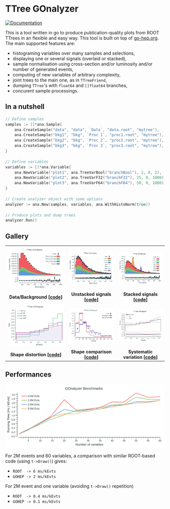 # TTree GOnalyzer

[![Documentation](https://godoc.org/github.com/rmadar/tree-gonalyzer?status.svg)](https://godoc.org/github.com/rmadar/tree-gonalyzer)

This is a tool written in go to produce publication-quality plots from ROOT TTrees in an flexible and easy way.
This tool is built on top of [go-hep.org](https://go-hep.org). The main supported features are:
 - histograming variables over many samples and selections,
 - displaying one or several signals (overlaid or stacked),
 - sample normalisation using cross-section and/or luminosity and/or number of generated events,
 - computing of new variables of arbitrary complexity,
 - joint trees to the main one, as in `TTreeFriend`,
 - dumping `TTree`'s with `float64` and `[]float64` branches,
 - concurent sample processings.

## In a nutshell

```go
// Define samples
samples := []*ana.Sample{
	ana.CreateSample("data", "data", `Data`, "data.root", "mytree"),
	ana.CreateSample("bkg1", "bkg", `Proc 1`, "proc1.root", "mytree"),
	ana.CreateSample("bkg2", "bkg", `Proc 2`, "proc2.root", "mytree"),
	ana.CreateSample("bkg3", "bkg", `Proc 3`, "proc3.root", "mytree"),
}

// Define variables
variables := []*ana.Variable{
	ana.NewVariable("plot1", ana.TreeVarBool("branchBool"), 2, 0, 2),
	ana.NewVariable("plot2", ana.TreeVarF32("branchF32"), 25, 0, 1000),
	ana.NewVariable("plot3", ana.TreeVarF64("branchF64"), 50, 0, 1000),
}

// Create analyzer object with some options
analyzer := ana.New(samples, variables, ana.WithHistoNorm(true))

// Produce plots and dump trees
analyzer.Run()

```

## Gallery

| |    |    |
|:---:|:---:|:---:|
| ![](ana/testdata/Plots_simpleUseCase/Mttbar_golden.png) | ![](ana/testdata/Plots_withSignals/Mttbar_golden.png) | ![](ana/testdata/Plots_withStackedSignals/Mttbar_golden.png)
| **Data/Background [[code](https://godoc.org/github.com/rmadar/tree-gonalyzer/ana#example-package--ASimpleUseCase)]**  | **Unstacked signals [[code](https://godoc.org/github.com/rmadar/tree-gonalyzer/ana#example-package--WithSignals)]** | **Stacked signals [[code](https://godoc.org/github.com/rmadar/tree-gonalyzer/ana#example-package--WithStackedSignals)]** |
| ![](ana/testdata/Plots_shapeDistortion/DphiLL_golden.png) | ![](ana/testdata/Plots_shapeComparison/TopPt_golden.png) | ![](ana/testdata/Plots_systVariations/DphiLL_golden.png)
| **Shape distortion [[code](https://godoc.org/github.com/rmadar/tree-gonalyzer/ana#example-package--ShapeDistortion)]**  | **Shape comparison [[code](https://godoc.org/github.com/rmadar/tree-gonalyzer/ana#example-package--ShapeComparison)]** | **Systematic variation [[code](https://godoc.org/github.com/rmadar/tree-gonalyzer/ana#example-package--SystematicVariations)]** |

## Performances

![benchmarking](ana-perf/perf.png)

For 2M events and 60 variables, a comparison with similar ROOT-based code
(using `t->Draw()`) gives:
 + `ROOT  -> 6 ms/kEvts`
 + `GOHEP -> 2 ms/kEvts`
 
For 2M event and one variable (avoiding `t->Draw()` repetition)
 + `ROOT  -> 0.4 ms/kEvts`
 + `GOHEP -> 0.1 ms/kEvts`
